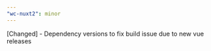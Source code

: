 ```yaml
---
"wc-nuxt2": minor
---
```


[Changed] - Dependency versions to fix build issue due to new vue releases
